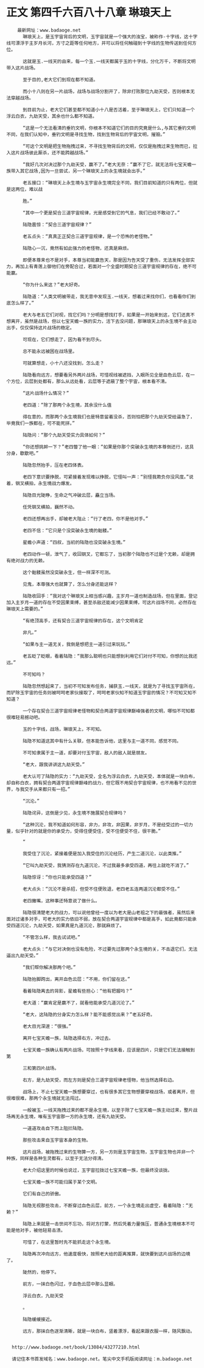 # 正文 第四千六百八十八章 琳琅天上
        最新网址：www.badaoge.net
          琳琅天上，是玉宇宙背后的文明，玉宇宙就是一个强大的浊宝，被称作-十字线，这十字线可漂浮于主岁月长河，方寸之距等任何地方，并可以将任何触碰到十字线的生物传送到任何方位。
      
          这就是玉.一线天的由来，每一个玉.一线天都属于玉的十字线，分化万千，不断将文明带入这片战场。
      
          至于目的,老大它们到现在都不知道。
      
          而小十八则在另一片战场，战场与战场分割开了，除非打败那位九劫天受，否则根本无法穿越战场。
      
          到目前为止，老大它们甚至都不知道小十八是否活着，至于琳琅天上，它们只知道一个浮云白衣，九劫天受，其余也什么都不知道。
      
          “这是一个无法看清的垂钓文明，你根本不知道它们的目的究竟是什么,与其它垂钓文明不同，在我们认知中，垂钓文明是寻找生物，找到生物背后的宇宙文明，摧毁。”
      
          “可这个文明是把生物拖拽过来，不寻找生物背后的文明，仅仅是拖拽过来生物而已，拉入这片战场彼此厮杀，还不能跨越战场。”
      
          “我好几次对决过那个九劫天受，赢不了。”老大无奈：“赢不了它，就无法将七宝天蟾一族带入其它战场,因为一旦尝试，另一个琳琅天上的永生境就会出手。”
      
          老五接口：“琳琅天上永生境与玉宇宙永生境完全不同，我们目前知道的只有两位，但就是这两位，难以战
      
          胜。”
      
          “其中一个更是契合三道宇宙规律，光是感受到它的气息，我们已经不敢动了。”
      
          陆隐震惊：“契合三道宇宙规律？”
      
          老五点头：“真真正正契合三道宇宙规律，是一个恐怖的老怪物。”
      
          陆隐心一沉，竟然有如此强力的老怪物，还真是麻烦。
      
          即便本尊来也不是对手，本尊当初能赢告天，那是因为告天受了重伤，无法发挥全部实力，再加上有青莲上御他们在旁配合过，若面对一个全盛时期契合三道宇宙规律的存在，绝不可能赢。
      
          “你为什么来这？”老大好奇。
      
          陆隐道：“人类文明被带走，我无意中发现玉.一线天，想着过来找你们，也看看你们到底怎么样了。”
      
          老大与老五它们对视，找它们吗？分明是想找打手，如果是一开始来到这，它们还真不想离开，虽然是战场，但以七宝天蟾一族的实力，活下去没问题，那琳琅天上的永生境不会主动出手，仅仅保持这片战场的稳定。
      
          可现在，它们想走了，因为看不到尽头。
      
          总不能永远被困在战场里。
      
          可就算想走，小十八还没找到，怎么走？
      
          陆隐看向远方，想要看另外两片战场，可惜视线被遮挡，入眼所见全是血色云层，在一个方位，云层到处都有，那么从远处看，云层等于遮蔽了整个宇宙，根本看不清。
      
          “这片战场什么情况？”
      
          老四道：“除了那两个永生境，其余没什么值
      
          得在意的，而那两个永生境我们也是特意留着没杀，否则怕把那个九劫天受给逼急了，毕竟我们一族都在，可不能死拼。”
      
          陆隐问：“那个九劫天受实力具体如何？”
      
          “你还想挑衅一下？”老四瞥了他一眼：“如果是你那个突破永生境的本尊倒还行，这具分身，歇歇吧。”
      
          陆隐忽然抬手，压在老四体表。
      
          老四下意识要挣脱，可紧接着发现难以挣脱，它怪叫一声：“别怪我欺负你没风度。”说着，钢叉横拍，永生境战力爆发。
      
          陆隐目光陡睁，生命之气冲破云层，矗立当场。
      
          任凭钢叉横拍，巍然不动。
      
          老四还想再出手，却被老大阻止：“行了老四，你不是他对手。”
      
          老四不信：“它只是个没突破永生境的骷髅。”
      
          星蟾小声道：“四叔，当初的陆隐也没突破永生境。”
      
          老四动作一顿，泄气了，收回钢叉，它都忘了，当初那个陆隐也不过是个无赖，却是拥有绝对战力的无赖。
      
          这个骷髅虽然没突破永生，但一样深不可测。
      
          见鬼，本尊强大也就算了，怎么分身还能这样？
      
          陆隐收回手：“我对这个琳琅天上相当感兴趣，主岁月一道也制造战场，但在里面，登记加入主岁月一道的存在不受因果束缚，甚至杀敌还能减少因果束缚，可这片战场不同，必然存在琳琅天上需要的。”
      
          “有绝顶高手，还有契合三道宇宙规律的存在，这个文明肯定
      
          非凡。”
      
          “如果与主一道无关，我倒是想把主一道引过来玩玩。”
      
          老五眨了眨眼，看着陆隐：“我那么聪明也只能想到利用它们对付不可知，你想的比我还远。”
      
          不可知吗？
      
          陆隐忽然想起来了，当初不可知发布任务，捕获玉.一线天，就是为了寻找玉宇宙所在，而铲除玉宇宙的任务则被呵呵老家伙接取了，呵呵老家伙知不知道玉宇宙的情况？不可知又知不知道？
      
          一个存在契合三道宇宙规律老怪物和契合两道宇宙规律巅峰强者的文明，哪怕不可知都很难轻易撼动吧。
      
          玉的十字线，战场，琳琅天上，不可知。
      
          陆隐不知道这其中有什么关联，但本能告诉他，这里与主一道不同，感觉不同。
      
          不可知隶属于主一道，却要对付玉宇宙，敌人的敌人就是朋友。
      
          “老大，跟我讲讲这九劫天受。”
      
          老大认可了陆隐的实力：“九劫天受，全名为浮云白衣，九劫天受，本体就是一块白布，却自称白衣，拥有契合两道宇宙规律巅峰的战力，但它既不用契合宇宙规律，也不用看不见的世界，与我交手从来都只有一招。”
      
          “沉沦。”
      
          陆隐诧异，这倒是少见，永生境不施展契合规律吗？
      
          “这种沉沦，我不知道如何形容，非力，非攻，非因果，非岁月，不是经受过的一切力量，似乎针对的就是你的承受力，受得住便受住，受不住便受不住，很干脆。”
      
          “
      
          我受住了沉沦，紧接着便是加入我受住的沉沦经历，产生二道沉沦，以此类推。”
      
          “它叫九劫天受，我猜测存在九道沉沦，不过我最多承受四道，再往上就吃不消了。”
      
          陆隐惊讶：“你也只能承受四道？”
      
          老大点头：“沉沦不是杀招，但受不住便败退，老四老五连两道沉沦都受不住。”
      
          老四撇嘴，这种事还特意说了做什么。
      
          陆隐很清楚老大的战力，可以说他曾经一度以为老大是山老祖之下的最强者，虽然后来面对过诸多对手，可老大的实力依旧不弱，放在契合两道宇宙规律中都是高手，如此竟都只能承受四道沉沦，九劫天受，如果真是九道沉沦，那就麻烦了。
      
          “不管怎么样，我去试试吧。”
      
          老大点头：“与它对决倒也没有危险，不过要先过那两个永生境的关，不击退它们，无法逼出九劫天受。”
      
          “我们帮你解决那两个吧。”
      
          陆隐抬脚跨出，离开血色云层：“不用，你们留在这。”
      
          看着陆隐离去的背影，星蟾有些担心：“他有把握吗？”
      
          老大道：“赢肯定是赢不了，就看他能承受几道沉沦了。”
      
          “老大，这陆隐的分身实力怎么样？能不能感觉出来？”老五好奇。
      
          老大目光深邃：“很强。”
      
          离开七宝天蟾一族，陆隐选择右方，冲过去。
      
          七宝天蟾一族确认有两片战场，可按照十字线来看，应该是四片，只是它们无法接触到第
      
          三和第四片战场。
      
          右方，是九劫天受，而左方则是契合三道宇宙规律老怪物，他当然选择右边。
      
          战场上，不止七宝天蟾一族想要穿过，也有很多其它生物想要穿梭战场，或者离开，但很难很难，那两个永生境就无法闯过。
      
          一般被玉.一线天拖拽过来的都不是永生境，以至于除了七宝天蟾一族主动过来，整片战场再无永生境，唯有玉宇宙那一方的永生境，还有九劫天受。
      
          一道道攻击自下而上阻拦陆隐。
      
          那些攻击来自玉宇宙本身的生物。
      
          这片战场，被拖拽过来的生物算一方，另一方则是玉宇宙生物，玉宇宙生物也并非一个种族，同样是各种生灵都有，以至于无法分得清。
      
          老大介绍这里的时候也说过，玉宇宙拉拢过七宝天蟾一族，但最终没谈拢。
      
          七宝天蟾一族不可能归属于某个文明。
      
          它们有自己的骄傲。
      
          陆隐无视那些攻击，不断穿过血色云层，前方，一个永生境走出虚空，看着陆隐：“无赖？”
      
          陆隐上来就是一击世间不忘功，将对方打蒙，然后凭着力量强压，普通永生境根本不可能是他对手，被他轻易击溃。
      
          可惜了，在这里暂时先不能抓走这个永生境。
      
          陆隐再次冲向远方，他速度极快，按照老大给的距离推算，就快要到这片战场的边境了。
      
          陡然的，他停下。
      
          前方，一抹白色闪过，于血色云层中那么显眼。
      
          浮云白衣，九劫天受
      
          。
      
          陆隐缓缓接近。
      
          远方，那抹白色逐渐清晰，就是一块白布，竖着漂浮，看起来跟衣服一样，随风飘动。
      
      
      http://www.badaoge.net/book/13084/43277210.html
      
      请记住本书首发域名：www.badaoge.net。笔尖中文手机版阅读网址：m.badaoge.net